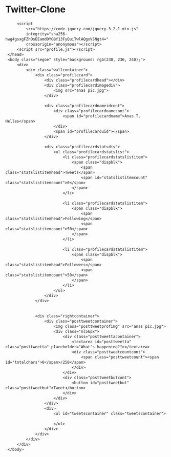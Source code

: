# Twitter-Clone
<html>
     <head>
         <meta charset="utf-8">
         <title>Twitter Wall</title>
         <link href="https://necolas.github.io/normalize.css/7.0.0/normalize.css" rel="stylesheet">
         <link href="index.css" rel="stylesheet">
         <link href="https://cdnjs.cloudflare.com/ajax/libs/font-awesome/4.7.0/css/font-awesome.min.css" rel="stylesheet">
         <script src="https://cdn.jsdelivr.net/npm/js-cookie@2/src/js.cookie.min.js"></script>
 
         <script
             src="https://code.jquery.com/jquery-3.2.1.min.js"
             integrity="sha256-hwg4gsxgFZhOsEEamdOYGBf13FyQuiTwlAQgxVSNgt4="
             crossorigin="anonymous"></script>
         <script src="profile.js"></script> 
     </head>
     <body class="segoe" style="background: rgb(230, 236, 240);">
         <div>
             <div class="wallcontainer">
                 <div class="profilecard">
                     <div class="profilecardhead"></div>
                     <div class="profilecardimagediv">
                         <img src="anas pic.jpg">
                     </div>

                     <div class="profilecardnameidcont">
                         <div class="profilecardnamecont">
                             <span id="profilecardname">Anas T. Helles</span>
                         </div>
                         <span id="profilecarduid"></span>
                     </div>

                     <div class="profilecardstatsdiv">
                         <ul class="profilecardstatslist">
                             <li class="profilecardstatslistitem">
                                 <span class="dispblk">
                                     <span class="statslistitemhead">Tweets</span>
                                     <span id="statslistitemcount" class="statslistitemcount">0</span>
                                 </span>
                             </li>

                             <li class="profilecardstatslistitem">
                                 <span class="dispblk">
                                     <span class="statslistitemhead">Following</span>
                                     <span class="statslistitemcount">50</span>
                                 </span>
                             </li>

                             <li class="profilecardstatslistitem">
                                 <span class="dispblk">
                                     <span class="statslistitemhead">Followers</span>
                                     <span class="statslistitemcount">50</span>
                                 </span>
                             </li>
                         </ul>
                     </div>
                 </div>


                 <div class="rightcontainer">
                     <div class="posttweetcontainer">
                         <img class="posttweetprofimg" src="anas pic.jpg">
                         <div class="ml56px">
                             <div class="posttweettacontainer">
                                 <textarea id="posttweetta" class="posttweetta" placeholder="What's happening?"></textarea>
                                 <div class="posttweetcountcont">
                                     <span class="posttweetcount"><span id="totalchars">0</span>/250</span>
                                 </div>
                             </div>
                             <div class="posttweetbutcont">
                                 <button id="posttweetbut" class="posttweetbut">Tweet</button>
                             </div>
                         </div>
                     </div>
                     <div>
                         <ul id="tweetscontainer" class="tweetscontainer">
 
                         </ul>
                     </div>
                 </div>
             </div>
         </div>
     </body>
</html>
